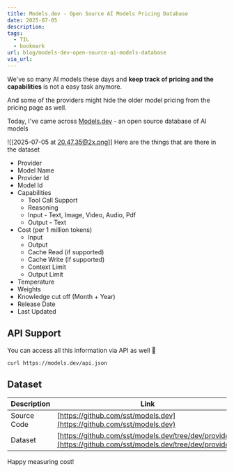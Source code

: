 ```yaml
---
title: Models.dev - Open Source AI Models Pricing Database
date: 2025-07-05
description: 
tags:
  - TIL
  - bookmark
url: blog/models-dev-open-source-ai-models-database
via_url:
---
```

We've so many AI models these days and **keep track of pricing and the capabilities** is not a easy task anymore.

And some of the providers might hide the older model pricing from the pricing page as well.

Today, I've came across [Models.dev](https://models.dev/)  - an open source database of AI models

![[2025-07-05 at 20.47.35@2x.png]]
Here are the things that are there in the dataset
- Provider
- Model Name
- Provider Id
- Model Id
- Capabilities
	- Tool Call Support
	- Reasoning
	- Input - Text, Image, Video, Audio, Pdf
	- Output - Text
- Cost (per 1 million tokens)
	- Input
	- Output
	- Cache Read (if supported)
	- Cache Write (if supported)
	- Context Limit
	- Output Limit
- Temperature
- Weights
- Knowledge cut off (Month + Year)
- Release Date
- Last Updated

## API Support

You can access all this information via API as well 🤯

```shell
curl https://models.dev/api.json
```

## Dataset

| **Description** | **Link**                                                                                                     |
| --------------- | ------------------------------------------------------------------------------------------------------------ |
| Source Code     | [https://github.com/sst/models.dev](https://github.com/sst/models.dev)                                       |
| Dataset         | [https://github.com/sst/models.dev/tree/dev/providers](https://github.com/sst/models.dev/tree/dev/providers) |

Happy measuring cost!